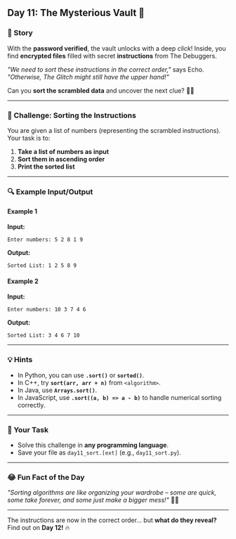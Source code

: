 ## **Day 11: The Mysterious Vault 🏦**  

### **📜 Story**  
With the **password verified**, the vault unlocks with a deep *click*! Inside, you find **encrypted files** filled with secret **instructions** from The Debuggers.  

*"We need to sort these instructions in the correct order,"* says Echo. *"Otherwise, The Glitch might still have the upper hand!"*  

Can you **sort the scrambled data** and uncover the next clue? 🕵️‍♂️  

---

### **🎯 Challenge: Sorting the Instructions**  
You are given a list of numbers (representing the scrambled instructions). Your task is to:  
1. **Take a list of numbers as input**  
2. **Sort them in ascending order**  
3. **Print the sorted list**  

---

### **🔍 Example Input/Output**  

#### **Example 1**  
**Input:**  
```
Enter numbers: 5 2 8 1 9
```  
**Output:**  
```
Sorted List: 1 2 5 8 9
```  

#### **Example 2**  
**Input:**  
```
Enter numbers: 10 3 7 4 6
```  
**Output:**  
```
Sorted List: 3 4 6 7 10
```  

---

### **💡 Hints**  
- In Python, you can use **`.sort()`** or **`sorted()`**.  
- In C++, try **`sort(arr, arr + n)`** from `<algorithm>`.  
- In Java, use **`Arrays.sort()`**.  
- In JavaScript, use **`.sort((a, b) => a - b)`** to handle numerical sorting correctly.  

---

### **📝 Your Task**  
- Solve this challenge in **any programming language**.  
- Save your file as `day11_sort.[ext]` (e.g., `day11_sort.py`).  

---

### **😂 Fun Fact of the Day**  
*"Sorting algorithms are like organizing your wardrobe – some are quick, some take forever, and some just make a bigger mess!"* 🧦😂  

---

The instructions are now in the correct order... but **what do they reveal?** Find out on **Day 12!** 🔥